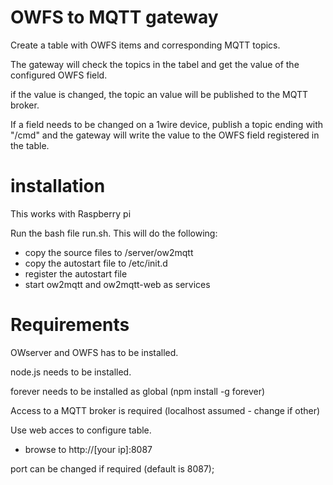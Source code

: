 # OWFS to MQTT gateway
Create a table with OWFS items and corresponding MQTT topics.

The gateway will check the topics in the tabel and get the value of the configured OWFS field.

if the value is changed, the topic an value will be published to the MQTT broker.

If a field needs to be changed on a 1wire device, publish a topic ending with "/cmd" and the gateway will write the value to the OWFS field registered in the table.
# installation

This works with Raspberry pi

Run the bash file run.sh. This will do the following:

- copy the source files to /server/ow2mqtt
- copy the autostart file to /etc/init.d
- register the autostart file
- start ow2mqtt and ow2mqtt-web as services

# Requirements
OWserver and OWFS has to be installed.

node.js needs to be installed.

forever needs to be installed as global (npm install -g forever)

Access to a MQTT broker is required (localhost assumed - change if other)

Use web acces to configure table.
- browse to http://[your ip]:8087

port can be changed if required (default is 8087);
